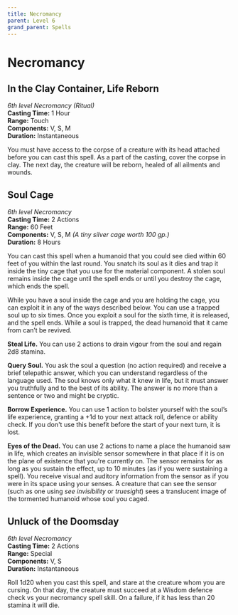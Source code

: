 ```yaml
---
title: Necromancy
parent: Level 6
grand_parent: Spells
---
```


# Necromancy

## In the Clay Container, Life Reborn
*6th level Necromancy (Ritual)*<br>
**Casting Time:** 1 Hour<br>
**Range:** Touch<br>
**Components:** V, S, M<br>
**Duration:** Instantaneous

You must have access to the corpse of a creature with its head attached before you can cast this spell. As a part of the casting, cover the corpse in clay. The next day, the creature will be reborn, healed of all ailments and wounds. 

## Soul Cage
*6th level Necromancy*<br>
**Casting Time:** 2 Actions<br>
**Range:** 60 Feet<br>
**Components:** V, S, M *(A tiny silver cage worth 100 gp.)*<br>
**Duration:** 8 Hours

You can cast this spell when a humanoid that you could see died within 60 feet of you within the last round. You snatch its soul as it dies and trap it inside the tiny cage that you use for the material component. A stolen soul remains inside the cage until the spell ends or until you destroy the cage, which ends the spell. 

While you have a soul inside the cage and you are holding the cage, you can exploit it in any of the ways described below. You can use a trapped soul up to six times. Once you exploit a soul for the sixth time, it is released, and the spell ends. While a soul is trapped, the dead humanoid that it came from can’t be revived.

**Steal Life.** You can use 2 actions to drain vigour from the soul and regain 2d8 stamina.

**Query Soul.** You ask the soul a question (no action required) and receive a brief telepathic answer, which you can understand regardless of the language used. The soul knows only what it knew in life, but it must answer you truthfully and to the best of its ability. The answer is no more than a sentence or two and might be cryptic.

**Borrow Experience.** You can use 1 action to bolster yourself with the soul’s life experience, granting a +1d to your next attack roll, defence or ability check. If you don't use this benefit before the start of your next turn, it is lost.

**Eyes of the Dead.** You can use 2 actions to name a place the humanoid saw in life, which creates an invisible sensor somewhere in that place if it is on the plane of existence that you're currently on. The sensor remains for as long as you sustain the effect, up to 10 minutes (as if you were sustaining a spell). You receive visual and auditory information from the sensor as if you were in its space using your senses. A creature that can see the sensor (such as one using *see invisibility* or *truesight*) sees a translucent image of the tormented humanoid whose soul you caged.

## Unluck of the Doomsday
*6th level Necromancy*<br>
**Casting Time:** 2 Actions<br>
**Range:** Special<br>
**Components:** V, S<br>
**Duration:** Instantaneous

Roll 1d20 when you cast this spell, and stare at the creature whom you are cursing. On that day, the creature must succeed at a Wisdom defence check vs your necromancy spell skill. On a failure, if it has less than 20 stamina it will die.
